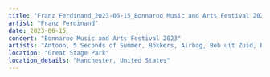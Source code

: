 ```yaml
---
title: "Franz Ferdinand_2023-06-15_Bonnaroo Music and Arts Festival 2023"
artist: "Franz Ferdinand"
date: 2023-06-15
concert: "Bonnaroo Music and Arts Festival 2023"
artists: "Antoon, 5 Seconds of Summer, Bökkers, Airbag, Bob uit Zuid, Bully, Coach Party, Blaas of Glory, Carlos Sadness, Claude, Carolina Durante, Aczino, Pixies, AFI, Abraham Alexander, 070 Shake, Franz Ferdinand, Dorian"
location: "Great Stage Park"
location_details: "Manchester, United States"
---
```

